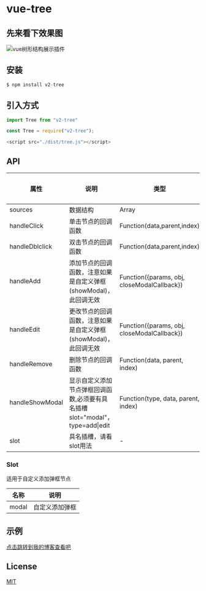 # vue-tree

## 先来看下效果图
![vue树形结构展示插件](http://p3x5m4etk.bkt.clouddn.com/1536200555123w3nqi8dix3)

## 安装
```js
$ npm install v2-tree
```
## 引入方式
```js
import Tree from "v2-tree"

const Tree = require("v2-tree");

<script src="./dist/tree.js"></script>
```


## API
|属性|说明|类型|默认值|
|-|-|-|-|
|sources|数据结构|Array|[]|
|handleClick|单击节点的回调函数|Function(data,parent,index)|-|
|handleDblclick|双击节点的回调函数|Function(data,parent,index)|-|
|handleAdd|添加节点的回调函数，注意如果是自定义弹框(showModal)，此回调无效|Function({params, obj, closeModalCallback})|-|
|handleEdit|更改节点的回调函数，注意如果是自定义弹框(showModal)，此回调无效|Function({params, obj, closeModalCallback})|-|
|handleRemove|删除节点的回调函数|Function(data, parent, index)|-|
|handleShowModal|显示自定义添加节点弹框回调函数,必须要有具名插槽slot="modal"， type=add\|edit |Function(type, data, parent, index)|-|
|slot|具名插槽，请看slot用法|-|-|

### Slot

适用于自定义添加弹框节点

|名称|说明|
|-|-|
|modal|自定义添加弹框|

## 示例

[点击跳转到我的博客查看吧](http://www.yjgeek.com/article/2018-09-06/vue%E6%A0%91%E5%BD%A2%E7%BB%93%E6%9E%84(%E9%87%91%E5%AD%97%E5%A1%94)%E6%8F%92%E4%BB%B6)

## License
[MIT](http://opensource.org/licenses/MIT)